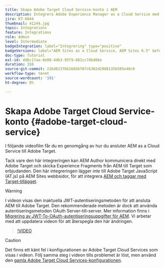 ```yaml
---
title: Skapa Adobe Target Cloud Service-konto i AEM
description: Integrera Adobe Experience Manager as a Cloud Service med Adobe Target med Cloud Service och Adobe IMS-autentisering.
jira: KT-6044
thumbnail: 41244.jpg
topic: Integrations
feature: Integrations
role: Admin
level: Intermediate
badgeIntegration: label="Integrering" type="positive"
badgeVersions: label="AEM Sites as a Cloud Service, AEM Sites 6.5" before-title="false"
doc-type: Tutorial
exl-id: dd6c17ae-8e08-4db3-95f9-081cc7dbd86e
duration: 316
source-git-commit: 22bd6237bb1665bf87c6302d2988135b505e40c0
workflow-type: tm+mt
source-wordcount: '191'
ht-degree: 0%

---
```


# Skapa Adobe Target Cloud Service-konto {#adobe-target-cloud-service}

I följande videofilm får du en genomgång av hur du ansluter AEM as a Cloud Service till Adobe Target.

Tack vare den här integreringen kan AEM Author kommunicera direkt med Adobe Target och skicka Experience Fragments från AEM till Target som erbjudanden.  Den här integreringen lägger *inte* till Adobe Target JavaScript (AT.js) på AEM Sites webbsidor, för att integrera [AEM och taggar med Target-tillägget](../experience-platform/data-collection/tags/connect-aem-tag-property-using-ims.md).

>[!WARNING]
>
>I videon visas den inaktuella JWT-autentiseringsmetoden för att ansluta AEM till Adobe Target. Den rekommenderade metoden är dock att använda autentiseringsmetoden OAuth Server-till-server. Mer information finns i [Migrering av JWT-To-OAuth-autentiseringsuppgifter för AEM](https://experienceleague.adobe.com/en/docs/experience-manager-learn/foundation/authentication/jwt-to-oauth-migration.html). Vi arbetar med att uppdatera videon för att återspegla den här ändringen.


>[!VIDEO](https://video.tv.adobe.com/v/41244?quality=12&learn=on)

>[!CAUTION]
>
>Det finns ett känt fel i konfigurationen av Adobe Target Cloud Services som visas i videon. Följ samma steg i videon tills problemet är löst, men använd den [gamla Adobe Target Cloud Services-konfigurationen](https://experienceleague.adobe.com/docs/experience-manager-learn/aem-target-tutorial/aem-target-implementation/using-aem-cloud-services.html).
